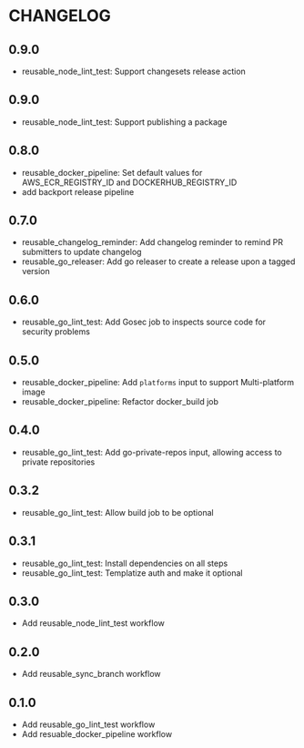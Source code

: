 # CHANGELOG

## 0.9.0

- reusable_node_lint_test: Support changesets release action

## 0.9.0

- reusable_node_lint_test: Support publishing a package

## 0.8.0

- reusable_docker_pipeline: Set default values for AWS_ECR_REGISTRY_ID and DOCKERHUB_REGISTRY_ID
- add backport release pipeline

## 0.7.0

- reusable_changelog_reminder: Add changelog reminder to remind PR submitters to update changelog
- reusable_go_releaser: Add go releaser to create a release upon a tagged version

## 0.6.0

- reusable_go_lint_test: Add Gosec job to inspects source code for security problems

## 0.5.0

- reusable_docker_pipeline: Add `platforms` input to support Multi-platform image
- reusable_docker_pipeline: Refactor docker_build job

## 0.4.0

- reusable_go_lint_test: Add go-private-repos input, allowing access to private repositories

## 0.3.2

- reusable_go_lint_test: Allow build job to be optional

## 0.3.1

- reusable_go_lint_test: Install dependencies on all steps
- reusable_go_lint_test: Templatize auth and make it optional

## 0.3.0

- Add reusable_node_lint_test workflow

## 0.2.0

- Add reusable_sync_branch workflow

## 0.1.0

- Add reusable_go_lint_test workflow
- Add resuable_docker_pipeline workflow
